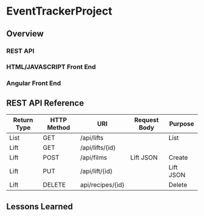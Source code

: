 # EventTrackerProject

## Overview

### REST API

### HTML/JAVASCRIPT Front End

### Angular Front End

## REST API Reference
|Return Type | HTTP Method | URI | Request Body | Purpose |
|------------|-------------|-----|--------------|---------|
| List<Lift> | GET | /api/lifts  |              | List    |
| Lift       | GET | /api/lifts/{id} | |        | Retrieve |
| Lift       | POST| /api/films      | Lift JSON | Create  |
| Lift       | PUT | /api/lift/{id}  | | Lift JSON | Update  |
| Lift       | DELETE | api/recipes/{id} |      | Delete  |

## Lessons Learned
